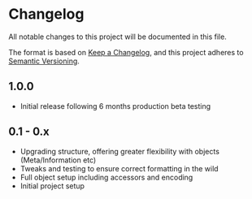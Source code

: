 # Changelog
All notable changes to this project will be documented in this file.

The format is based on [Keep a Changelog](https://keepachangelog.com/en/1.0.0/),
and this project adheres to [Semantic Versioning](https://semver.org/spec/v2.0.0.html).

## 1.0.0

* Initial release following 6 months production beta testing

## 0.1 - 0.x

* Upgrading structure, offering greater flexibility with objects (Meta/Information etc)
* Tweaks and testing to ensure correct formatting in the wild
* Full object setup including accessors and encoding
* Initial project setup